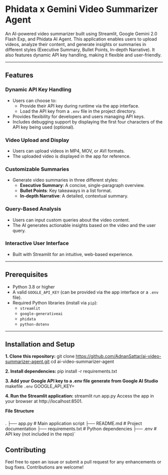 # Phidata x Gemini Video Summarizer Agent

An AI-powered video summarizer built using Streamlit, Google Gemini 2.0 Flash Exp, and Phidata AI Agent. This application enables users to upload videos, analyze their content, and generate insights or summaries in different styles (Executive Summary, Bullet Points, In-depth Narrative). It also features dynamic API key handling, making it flexible and user-friendly.

---

## Features

### **Dynamic API Key Handling**
- Users can choose to:
  - Provide their API key during runtime via the app interface.
  - Load the API key from a `.env` file in the project directory.
- Provides flexibility for developers and users managing API keys.
- Includes debugging support by displaying the first four characters of the API key being used (optional).

### **Video Upload and Display**
- Users can upload videos in MP4, MOV, or AVI formats.
- The uploaded video is displayed in the app for reference.

### **Customizable Summaries**
- Generate video summaries in three different styles:
  - **Executive Summary**: A concise, single-paragraph overview.
  - **Bullet Points**: Key takeaways in a list format.
  - **In-depth Narrative**: A detailed, contextual summary.

### **Query-Based Analysis**
- Users can input custom queries about the video content.
- The AI generates actionable insights based on the video and the user query.

### **Interactive User Interface**
- Built with Streamlit for an intuitive, web-based experience.

---

## Prerequisites

- Python 3.8 or higher
- A valid `GOOGLE_API_KEY` (can be provided via the app interface or a `.env` file).
- Required Python libraries (install via `pip`):
  - `streamlit`
  - `google-generativeai`
  - `phidata`
  - `python-dotenv`

---

## Installation and Setup

**1. Clone this repository:**
   git clone https://github.com/AdnanSattar/ai-video-summarizer-agent.git
   cd ai-video-summarizer-agent

**2. Install dependencies:**
pip install -r requirements.txt

**3. Add your Google API key to a .env file generate from Google AI Studio**
makefile `.env`
GOOGLE_API_KEY=<your-google-api-key>

**4. Run the Streamlit application:**
streamlit run app.py
Access the app in your browser at http://localhost:8501.

**File Structure**
###
.
├── app.py             # Main application script
├── README.md          # Project documentation
├── requirements.txt   # Python dependencies
├── .env               # API key (not included in the repo)`
###

## Contributing
Feel free to open an issue or submit a pull request for any enhancements or bug fixes. Contributions are welcome!


